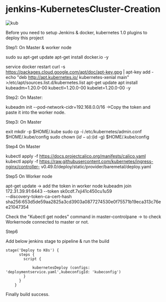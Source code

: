 # jenkins-KubernetesCluster-Creation

![kub](https://github.com/VardhanLearn/Jenkins-KubernetesCluster/assets/87961252/7b927f46-49fd-4a7d-96d1-5ff88a7289c1)


Before you need to setup Jenkins & docker, kubernetes 1.0 plugins to deploy this project

Step1:
On Master & worker node

sudo su
apt-get update
apt-get install docker.io -y

service docker restart
curl -s https://packages.cloud.google.com/apt/doc/apt-key.gpg | apt-key add -
echo "deb http://apt.kubernetes.io/ kubernetes-xenial main" >/etc/apt/sources.list.d/kubernetes.list
apt-get update
apt install kubeadm=1.20.0-00 kubectl=1.20.0-00 kubelet=1.20.0-00 -y

Step2:
On Master:

kubeadm init --pod-network-cidr=192.168.0.0/16
->Copy the token and paste it into the worker node.

Step3:
On Master

 exit
     mkdir -p $HOME/.kube
     sudo cp -i /etc/kubernetes/admin.conf $HOME/.kube/config
     sudo chown $(id -u):$(id -g) $HOME/.kube/config

Step4
On Master

 kubectl apply -f https://docs.projectcalico.org/manifests/calico.yaml
 kubectl apply -f https://raw.githubusercontent.com/kubernetes/ingress-nginx/controller-
 v0.49.0/deploy/static/provider/baremetal/deploy.yaml

Step5
On Worker node

apt-get update -> add the token in worker node
kubeadm join 172.31.39.91:6443 --token sk0cdf.7xji41c450cu1u59 \
    --discovery-token-ca-cert-hash sha256:653d5de59aa2825a3cd3903a0877274530e0f75571b19eca313c76ee21047354

Check the "Kubectl get nodes" command in master-controlpane -> to check Workernode connected to master or not.

Step6

Add below jenkins stage to pipeline & run the build

	stage('Deploy to K8s') {
          steps {
            script {
                
                kubernetesDeploy (configs: 'deploymentservice.yaml',kubeconfigId: 'kubeconfig')
            }
          }
        }

Finally build success.


